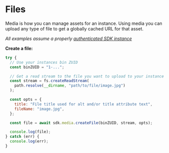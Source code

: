 # Files

Media is how you can manage assets for an instance. Using media you can upload any type of file to get a globally cached URL for that asset.

_All examples assume a properly [authenticated SDK instance](tools/node-sdk/instantiation.md)_

**Create a file:**

```javascript
try {
  // Use your instances bin ZUID
  const binZUID = "1-...";

  // Get a read stream to the file you want to upload to your instance
  const stream = fs.createReadStream(
    path.resolve(__dirname, "path/to/file/image.jpg")
  );

  const opts = {
    title: "File title used for alt and/or title attribute text",
    fileName: "image.jpg",
  };

  const file = await sdk.media.createFile(binZUID, stream, opts);

  console.log(file);
} catch (err) {
  console.log(err);
}
```
